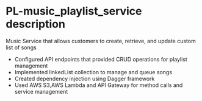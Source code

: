 # PL-music_playlist_service description
Music Service that allows customers to create, retrieve, and update custom list of songs
- Configured API endpoints that provided CRUD operations for playlist management
- Implemented linkedList collection to manage and queue songs
- Created dependency injection using Dagger framework
- Used AWS S3,AWS Lambda and  API Gateway for method calls and service management

